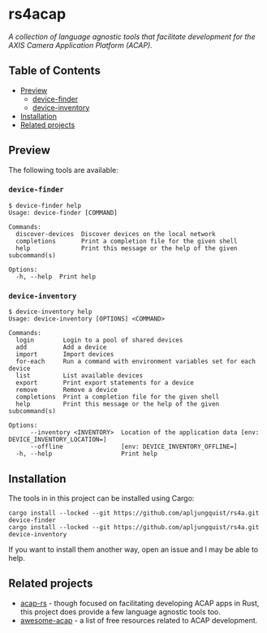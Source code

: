 # rs4acap

_A collection of language agnostic tools that facilitate development for the AXIS Camera Application Platform (ACAP)._

## Table of Contents

- [Preview](#preview)
  - [device-finder](#device-finder)
  - [device-inventory](#device-inventory)
- [Installation](#installation)
- [Related projects](#related-projects)

## Preview

The following tools are available:

### `device-finder`

```console
$ device-finder help
Usage: device-finder [COMMAND]

Commands:
  discover-devices  Discover devices on the local network
  completions       Print a completion file for the given shell
  help              Print this message or the help of the given subcommand(s)

Options:
  -h, --help  Print help
```

### `device-inventory`

```console
$ device-inventory help
Usage: device-inventory [OPTIONS] <COMMAND>

Commands:
  login        Login to a pool of shared devices
  add          Add a device
  import       Import devices
  for-each     Run a command with environment variables set for each device
  list         List available devices
  export       Print export statements for a device
  remove       Remove a device
  completions  Print a completion file for the given shell
  help         Print this message or the help of the given subcommand(s)

Options:
      --inventory <INVENTORY>  Location of the application data [env: DEVICE_INVENTORY_LOCATION=]
      --offline                [env: DEVICE_INVENTORY_OFFLINE=]
  -h, --help                   Print help
```

## Installation

The tools in in this project can be installed using Cargo:

```shell
cargo install --locked --git https://github.com/apljungquist/rs4a.git device-finder
cargo install --locked --git https://github.com/apljungquist/rs4a.git device-inventory
```

If you want to install them another way, open an issue and I may be able to help.

## Related projects

- [acap-rs](https://github.com/AxisCommunications/acap-rs) - though focused on facilitating developing ACAP apps in Rust, this project does provide a few language agnostic tools too.
- [awesome-acap](https://github.com/apljungquist/awesome-acap) - a list of free resources related to ACAP development.
